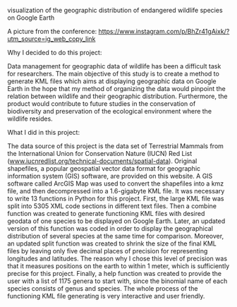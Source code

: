 visualization of the geographic distribution of endangered wildlife species on Google Earth 

A picture from the conference:
https://www.instagram.com/p/BhZr41gAixk/?utm_source=ig_web_copy_link


Why I decided to do this project:

Data management for geographic data of wildlife has been a difficult task for researchers.  The main objective of this study is to create a method to generate KML files which aims at displaying geographic data on Google Earth in the hope that my method of organizing the data would pinpoint the relation between wildlife and their geographic distribution.  Furthermore, the product would contribute to future studies in the conservation of biodiversity and preservation of the ecological environment where the wildlife resides.


What I did in this project:

The data source of this project is the data set of Terrestrial Mammals from the International Union for Conservation Nature (IUCN) Red List (www.iucnredlist.org/technical-documents/spatial-data).  Original shapefiles, a popular geospatial vector data format for geographic information system (GIS) software, are provided on this website.  A GIS software called ArcGIS Map was used to convert the shapefiles into a kmz file, and then decompressed into a 1.6-gigabyte KML file.  It was necessary to write 13 functions in Python for this project. First, the large KML file was split into 5305 XML code sections in different text files.  Then a combine function was created to generate functioning KML files with desired geodata of one species to be displayed on Google Earth.  Later, an updated version of this function was coded in order to display the geographical distribution of several species at the same time for comparison.  Moreover, an updated split function was created to shrink the size of the final KML files by leaving only five decimal places of precision for representing longitudes and latitudes.  The reason why I chose this level of precision was that it measures positions on the earth to within 1 meter, which is sufficiently precise for this project.  Finally, a help function was created to provide the user with a list of 1175 genera to start with, since the binomial name of each species consists of genus and species.  The whole process of the functioning KML file generating is very interactive and user friendly. 
